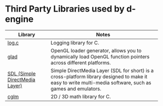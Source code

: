 # Third Party Libraries used by d-engine

| Library | Notes |
|---------|-------|
| [log.c](https://github.com/rxi/log.c) | Logging library for C. |
| [glad](https://github.com/Dav1dde/glad) | OpenGL loader generator, allows you to dynamically load OpenGL function pointers across different platforms. |
| [SDL (Simple DirectMedia Layer)](https://github.com/libsdl-org/SDL) | Simple DirectMedia Layer (SDL for short) is a cross-platform library designed to make it easy to write multi-media software, such as games and emulators. |
| [cglm](https://github.com/recp/cglm) | 2D / 3D math library for C.
